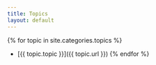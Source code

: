 ```yaml
---
title: Topics
layout: default
---
```


{% for topic in site.categories.topics %}
 * [{{ topic.topic }}]({{ topic.url }})
{% endfor %}
